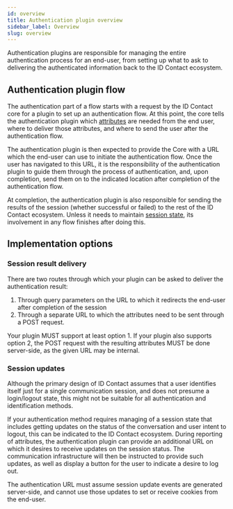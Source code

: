 ```yaml
---
id: overview
title: Authentication plugin overview
sidebar_label: Overview
slug: overview
---
```


Authentication plugins are responsible for managing the entire authentication process for an end-user, from setting up what to ask to delivering the authenticated information back to the ID Contact ecosystem.

## Authentication plugin flow

The authentication part of a flow starts with a request by the ID Contact core for a plugin to set up an authentication flow. At this point, the core tells the authentication plugin which [attributes](../concepts/Attributes.md) are needed from the end user, where to deliver those attributes, and where to send the user after the authentication flow.

The authentication plugin is then expected to provide the Core with a URL which the end-user can use to initiate the authentication flow. Once the user has navigated to this URL, it is the responsibility of the authentication plugin to guide them through the process of authentication, and, upon completion, send them on to the indicated location after completion of the authentication flow.

At completion, the authentication plugin is also responsible for sending the results of the session (whether successful or failed) to the rest of the ID Contact ecosystem. Unless it needs to maintain [session state](#session-updates), its involvement in any flow finishes after doing this.

## Implementation options

### Session result delivery

There are two routes through which your plugin can be asked to deliver the authentication result:
 1. Through query parameters on the URL to which it redirects the end-user after completion of the session
 2. Through a separate URL to which the attributes need to be sent through a POST request.

Your plugin MUST support at least option 1. If your plugin also supports option 2, the POST request with the resulting attributes MUST be done server-side, as the given URL may be internal.

### Session updates

Although the primary design of ID Contact assumes that a user identifies itself just for a single communication session, and does not presume a login/logout state, this might not be suitable for all authentication and identification methods.

If your authentication method requires managing of a session state that includes getting updates on the status of the conversation and user intent to logout, this can be indicated to the ID Contact ecosystem. During reporting of attributes, the authentication plugin can provide an additional URL on which it desires to receive  updates on the session status. The communication infrastructure will then be instructed to provide such updates, as well as display a button for the user to indicate a desire to log out.

The authentication URL must assume session update events are generated server-side, and cannot use those updates to set or receive cookies from the end-user.
